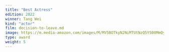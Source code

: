 ```yaml
---
title: "Best Actress"
edition: 2022
winner: Tang Wei
kind: "actor"
film: decision-to-leave.md
image: https://m.media-amazon.com/images/M/MV5BOTkyN2NiMTUtNzQ5YS00MmQyLWE0NmItNDkzMDVkZWFiNzc0XkEyXkFqcGc@._V1_FMjpg_UX1024_.jpg
type: award
weight: 5
---
```

